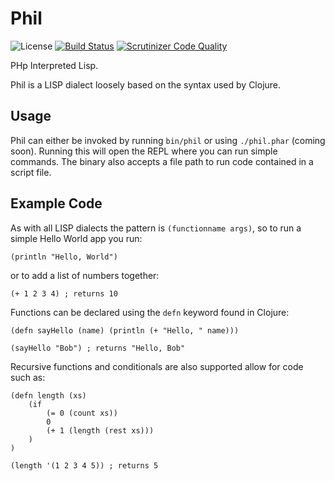 # Phil

![License](https://poser.pugx.org/behat/behat/license)
[![Build Status](https://travis-ci.org/pogotc/Phil.svg?branch=master)](https://travis-ci.org/pogotc/Phil)
[![Scrutinizer Code Quality](https://scrutinizer-ci.com/g/pogotc/Phil/badges/quality-score.png?b=master)](https://scrutinizer-ci.com/g/pogotc/Phil/?branch=master)

PHp Interpreted Lisp.

Phil is a LISP dialect loosely based on the syntax used by Clojure.  

## Usage

Phil can either be invoked by running `bin/phil` or using `./phil.phar` (coming soon). Running this will open the REPL
where you can run simple commands. The binary also accepts a file path to run code contained in a script file.

## Example Code

As with all LISP dialects the pattern is `(functionname args)`, so to run a simple Hello World app you run:

    (println "Hello, World")
    
or to add a list of numbers together:

    (+ 1 2 3 4) ; returns 10

Functions can be declared using the `defn` keyword found in Clojure:

    (defn sayHello (name) (println (+ "Hello, " name)))
    
    (sayHello "Bob") ; returns "Hello, Bob"
    
Recursive functions and conditionals are also supported allow for code such as:

    (defn length (xs)
    	(if
		    (= 0 (count xs))
		    0
		    (+ 1 (length (rest xs)))
	    )
    )
    
    (length '(1 2 3 4 5)) ; returns 5


